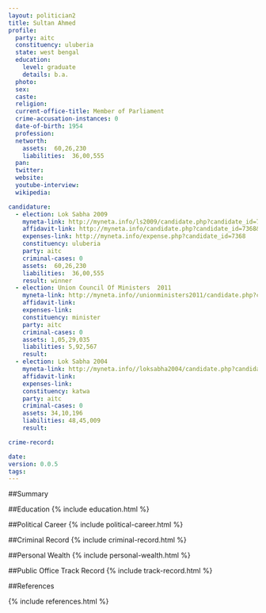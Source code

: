 ```yaml
---
layout: politician2
title: Sultan Ahmed
profile: 
  party: aitc
  constituency: uluberia
  state: west bengal
  education: 
    level: graduate
    details: b.a.
  photo: 
  sex: 
  caste: 
  religion: 
  current-office-title: Member of Parliament
  crime-accusation-instances: 0
  date-of-birth: 1954
  profession: 
  networth: 
    assets:  60,26,230
    liabilities:  36,00,555
  pan: 
  twitter: 
  website: 
  youtube-interview: 
  wikipedia: 

candidature: 
  - election: Lok Sabha 2009
    myneta-link: http://myneta.info/ls2009/candidate.php?candidate_id=7368
    affidavit-link: http://myneta.info/candidate.php?candidate_id=7368&scan=original
    expenses-link: http://myneta.info/expense.php?candidate_id=7368
    constituency: uluberia 
    party: aitc
    criminal-cases: 0
    assets:  60,26,230
    liabilities:  36,00,555
    result: winner 
  - election: Union Council Of Ministers  2011
    myneta-link: http://myneta.info//unionministers2011/candidate.php?candidate_id=58
    affidavit-link: 
    expenses-link: 
    constituency: minister 
    party: aitc
    criminal-cases: 0
    assets: 1,05,29,035
    liabilities: 5,92,567
    result:  
  - election: Lok Sabha 2004
    myneta-link: http://myneta.info//loksabha2004/candidate.php?candidate_id=5319
    affidavit-link: 
    expenses-link: 
    constituency: katwa 
    party: aitc
    criminal-cases: 0
    assets: 34,10,196
    liabilities: 48,45,009
    result:  

crime-record: 

date: 
version: 0.0.5
tags: 
---
```

##Summary


##Education
{% include education.html %}


##Political Career
{% include political-career.html %}


##Criminal Record
{% include criminal-record.html %}


##Personal Wealth
{% include personal-wealth.html %}


##Public Office Track Record
{% include track-record.html %}


##References


{% include references.html %}